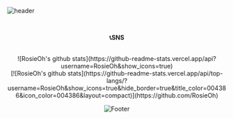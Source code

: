 ![header](https://capsule-render.vercel.app/api?type=waving&color=auto&height=200&section=header&text=Welcome%20&nbsp;MyProfile&fontSize=50&fontAlignY=40&desc=Rosie's&nbsp;GitHub&nbsp;Profile&descAlign=65)

<br>

<p align="center" fontSize=18> <b>📞SNS</b> </p>

<!-- **2017 Mar**&nbsp;&nbsp;&nbsp;&nbsp;&nbsp;&nbsp;Hannam University, Globalbusiness & Bigdata major -->

<br>

<center>![RosieOh's github stats](https://github-readme-stats.vercel.app/api?username=RosieOh&show_icons=true)
<center>[![RosieOh's github stats](https://github-readme-stats.vercel.app/api/top-langs/?username=RosieOh&show_icons=true&hide_border=true&title_color=004386&icon_color=004386&layout=compact)](https://github.com/RosieOh)

![Footer](https://capsule-render.vercel.app/api?type=waving&color=auto&height=200&section=footer)
